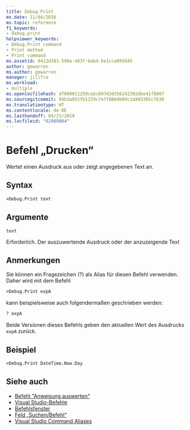 ```yaml
---
title: Debug.Print
ms.date: 11/04/2016
ms.topic: reference
f1_keywords:
- debug.print
helpviewer_keywords:
- Debug.Print command
- Print method
- Print command
ms.assetid: 0412d381-590a-483f-bab4-6e1cca095645
author: gewarren
ms.author: gewarren
manager: jillfra
ms.workload:
- multiple
ms.openlocfilehash: df609011250cebc097d3d356242302dbe41f8007
ms.sourcegitcommit: 94b3a052fb1229c7e7f8804b09c1d403385c7630
ms.translationtype: HT
ms.contentlocale: de-DE
ms.lasthandoff: 04/23/2019
ms.locfileid: "62969084"
---
```

# <a name="print-command"></a>Befehl „Drucken“

Wertet einen Ausdruck aus oder zeigt angegebenen Text an.

## <a name="syntax"></a>Syntax

```cmd
>Debug.Print text
```

## <a name="arguments"></a>Argumente

`text`

Erforderlich. Der auszuwertende Ausdruck oder der anzuzeigende Text

## <a name="remarks"></a>Anmerkungen

Sie können ein Fragezeichen (?) als Alias für diesen Befehl verwenden. Daher wird mit dem Befehl

```cmd
>Debug.Print expA
```

kann beispielsweise auch folgendermaßen geschrieben werden:

```cmd
? expA
```

Beide Versionen dieses Befehls geben den aktuellen Wert des Ausdrucks `expA` zurück.

## <a name="example"></a>Beispiel

```cmd
>Debug.Print DateTime.Now.Day
```

## <a name="see-also"></a>Siehe auch

- [Befehl "Anweisung auswerten"](../../ide/reference/evaluate-statement-command.md)
- [Visual Studio-Befehle](../../ide/reference/visual-studio-commands.md)
- [Befehlsfenster](../../ide/reference/command-window.md)
- [Feld „Suchen/Befehl“](../../ide/find-command-box.md)
- [Visual Studio Command Aliases](../../ide/reference/visual-studio-command-aliases.md)